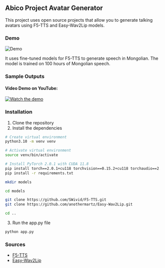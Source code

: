 ## Abico Project Avatar Generator

This project uses open source projects that allow you to generate talking avatars using F5-TTS and Easy-Wav2Lip models.

### Demo

![Demo](demo/demo.gif)

It uses fine-tuned models for F5-TTS to generate speech in Mongolian. The model is trained on 100 hours of Mongolian speech. 

### Sample Outputs

#### Video Demo on YouTube:
[![Watch the demo](https://img.youtube.com/vi/YzPnC2BntIw/maxresdefault.jpg)](https://www.youtube.com/watch?v=YzPnC2BntIw)

### Installation

1. Clone the repository
2. Install the dependencies
```bash
# Create virtual environment
python3.10 -m venv venv

# Activate virtual environment
source venv/bin/activate

# Install PyTorch 2.0.1 with CUDA 11.8
pip install torch==2.0.1+cu118 torchvision==0.15.2+cu118 torchaudio==2.0.2+cu118 --index-url https://download.pytorch.org/whl/cu118
pip install -r requirements.txt

mkdir models

cd models

git clone https://github.com/SWivid/F5-TTS.git
git clone https://github.com/anothermartz/Easy-Wav2Lip.git

cd ..
```

3. Run the app.py file
```bash
python app.py
```

### Sources

- [F5-TTS](https://github.com/SWivid/F5-TTS)
- [Easy-Wav2Lip](https://github.com/anothermartz/Easy-Wav2Lip)
